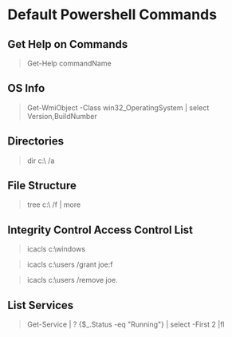 # Default Powershell Commands

## Get Help on Commands

> Get-Help commandName

## OS Info

> Get-WmiObject -Class win32_OperatingSystem | select Version,BuildNumber

## Directories

> dir c:\ /a

## File Structure

> tree c:\ /f | more

## Integrity Control Access Control List

> icacls c:\windows

> icacls c:\users /grant joe:f

> icacls c:\users /remove joe.

## List Services

> Get-Service | ? {$_.Status -eq "Running"} | select -First 2 |fl
